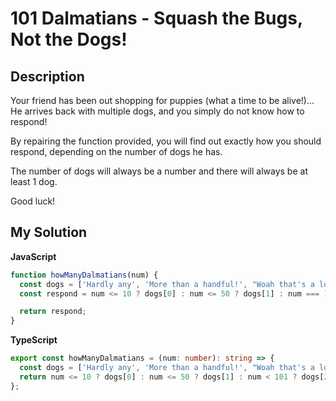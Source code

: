 # 101 Dalmatians - Squash the Bugs, Not the Dogs!

## Description

Your friend has been out shopping for puppies (what a time to be alive!)... He arrives back with multiple dogs, and you simply do not know how to respond!

By repairing the function provided, you will find out exactly how you should respond, depending on the number of dogs he has.

The number of dogs will always be a number and there will always be at least 1 dog.

Good luck!

## My Solution

**JavaScript**

```js
function howManyDalmatians(num) {
  const dogs = ['Hardly any', 'More than a handful!', "Woah that's a lot of dogs!", '101 DALMATIANS!!!'];
  const respond = num <= 10 ? dogs[0] : num <= 50 ? dogs[1] : num === 101 ? dogs[3] : dogs[2];

  return respond;
}
```

**TypeScript**

```ts
export const howManyDalmatians = (num: number): string => {
  const dogs = ['Hardly any', 'More than a handful!', "Woah that's a lot of dogs!", '101 DALMATIANS!!!'];
  return num <= 10 ? dogs[0] : num <= 50 ? dogs[1] : num < 101 ? dogs[2] : dogs[3];
};
```